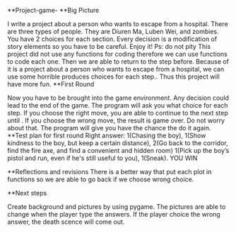 **Project-game-
**Big Picture

I write a project about a person who wants to escape from a hospital. There are three types of people. They are Diuren Ma, Luben Wei, and zombies. You have 2 choices for each section. Every decision is a modification of story elements so you have to be careful. Enjoy it! Ps: do not pity This project did not use any functions for coding therefore we can use functions to code each one. Then we are able to return to the step before. Because of it is a project about a person who wants to escape from a hospital, we can use some horrible produces choices for each step.. Thus this project will have more fun.
**First Round

Now you have to be brought into the game environment. Any decision could lead to the end of the game.
The program will ask you what choice for each step.
If you choose the right move, you are able to continue to the next step until .
If you choose the wrong move, the result is game over. Do not worry about that. The program will give you have the chance the do it again.
**Test plan for first round
Right answer: 1(Chasing the boy), 1(Show kindness to the boy, but keep a certain distance), 2(Go back to the corridor, find the fire axe, and find a convenient and hidden room) 1(Pick up the boy’s pistol and run, even if he's still useful to you), 1(Sneak). YOU WIN

**Reflections and revisions
There is a better way that put each plot in functions so we are able to go back if we choose wrong choice.

**Next steps

Create background and pictures by using pygame.
The pictures are able to change when the player type the answers.
If the player choice the wrong answer, the death scence will come out.
